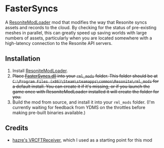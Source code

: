 # FasterSyncs

A [ResoniteModLoader](https://github.com/resonite-modding-group/ResoniteModLoader) mod that modifies the way that Resonite syncs assets and records to the cloud.
By checking for the status of pre-existing meshes in parallel, this can greatly speed up saving worlds with large
numbers of assets, particularly when you are located somewhere with a high-latency connection to the Resonite API servers.

## Installation

1. Install [ResoniteModLoader](https://github.com/resonite-modding-group/ResoniteModLoader).
2. ~~Place [FasterSyncs.dll](https://github.com/bdunderscore/ResoniteMod-FasterSyncs/releases/latest/download/FasterSyncs.dll) into your `rml_mods` folder. This folder should be at `C:\Program Files (x86)\Steam\steamapps\common\Resonite\rml_mods` for a default install. You can create it if it's missing, or if you launch the game once with ResoniteModLoader installed it will create the folder for you.~~
3. Build the mod from source, and install it into your `rml_mods` folder. (I'm currently waiting for feedback from YDMS on the throttles before making pre-built binaries available.)

## Credits

- [hazre's VRCFTReceiver](https://github.com/hazre/VRCFTReceiver/), which I used as a starting point for this mod
